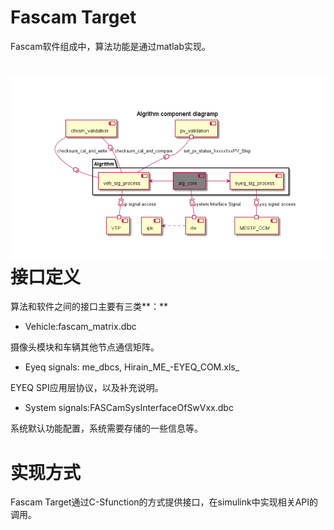 # Fascam Target

Fascam软件组成中，算法功能是通过matlab实现。

# ![](/assets/software_arch.png)接口定义

算法和软件之间的接口主要有三类**：**

* Vehicle:fascam\_matrix.dbc

摄像头模块和车辆其他节点通信矩阵。

* Eyeq signals: me_dbcs, Hirain\_ME_-EYEQ\_COM.xls\_

EYEQ SPI应用层协议，以及补充说明。

* System signals:FASCamSysInterfaceOfSwVxx.dbc

系统默认功能配置，系统需要存储的一些信息等。

# 实现方式

Fascam Target通过C-Sfunction的方式提供接口，在simulink中实现相关API的调用。


